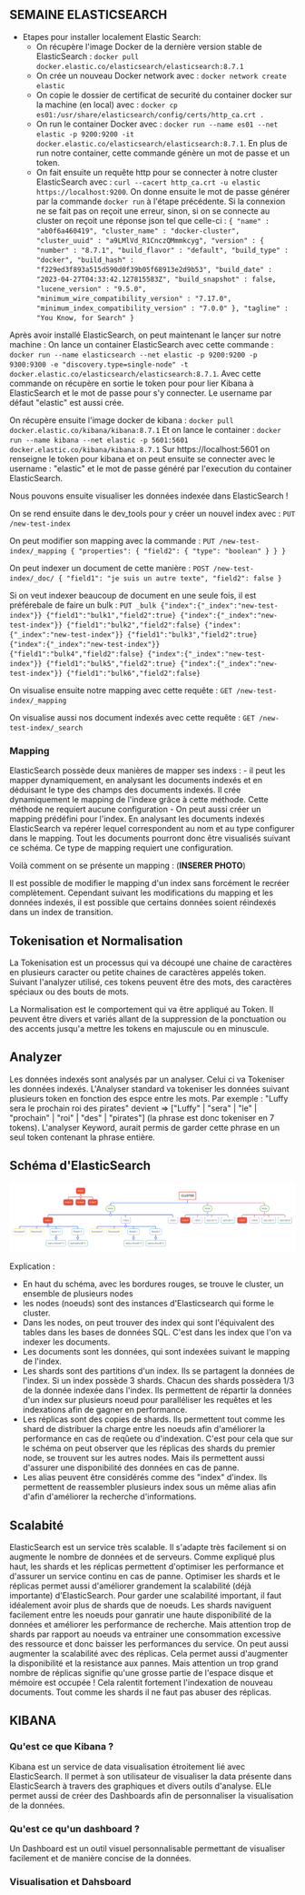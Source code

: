 ## SEMAINE ELASTICSEARCH

- Etapes pour installer localement Elastic Search: 
    - On récupère l'image Docker de la dernière version stable de ElasticSearch : `docker pull docker.elastic.co/elasticsearch/elasticsearch:8.7.1`
    - On crée un nouveau Docker network avec : `docker network create elastic`
    - On copie le dossier de certificat de securité du container docker sur la machine (en local) avec : `docker cp es01:/usr/share/elasticsearch/config/certs/http_ca.crt .`
    - On run le container Docker avec : `docker run --name es01 --net elastic -p 9200:9200 -it docker.elastic.co/elasticsearch/elasticsearch:8.7.1`. En plus de run notre container, cette commande génère un mot de passe et un token.
    - On fait ensuite un requête http pour se connecter à notre cluster ElasticSearch avec : `curl --cacert http_ca.crt -u elastic https://localhost:9200`. On donne ensuite le mot de passe générer par la commande `docker run` à l'étape précédente. 
    Si la connexion ne se fait pas on reçoit une erreur, sinon, si on se connecte au cluster on reçoit une réponse json tel que celle-ci : 
    `{
  "name" : "ab0f6a460419",
  "cluster_name" : "docker-cluster",
  "cluster_uuid" : "a9LMlVd_R1CnczQMmmkcyg",
  "version" : {
    "number" : "8.7.1",
    "build_flavor" : "default",
    "build_type" : "docker",
    "build_hash" : "f229ed3f893a515d590d0f39b05f68913e2d9b53",
    "build_date" : "2023-04-27T04:33:42.127815583Z",
    "build_snapshot" : false,
    "lucene_version" : "9.5.0",
    "minimum_wire_compatibility_version" : "7.17.0",
    "minimum_index_compatibility_version" : "7.0.0"
  },
  "tagline" : "You Know, for Search"
}`

Après avoir installé ElasticSearch, on peut maintenant le lançer sur notre machine : 
    On lance un container ElasticSearch avec cette commande : `docker run --name elasticsearch --net elastic -p 9200:9200 -p 9300:9300 -e "discovery.type=single-node" -t docker.elastic.co/elasticsearch/elasticsearch:8.7.1`. Avec cette commande on récupère en sortie le token pour pour lier Kibana à ElasticSearch et le mot de passe pour s'y connecter. Le username par défaut "elastic" est aussi crée. 

On récupère ensuite l'image docker de kibana : `docker pull docker.elastic.co/kibana/kibana:8.7.1`
Et on lance le container : `docker run --name kibana --net elastic -p 5601:5601 docker.elastic.co/kibana/kibana:8.7.1`
Sur https://localhost:5601 on renseigne le token pour kibana et on peut ensuite se connecter avec le username : "elastic" et le mot de passe généré par l'execution du container ElasticSearch. 

Nous pouvons ensuite visualiser les données indexée dans ElasticSearch !


On se rend ensuite dans le dev_tools pour y créer un nouvel index avec : ``PUT /new-test-index``

On peut modifier son mapping avec la commande : 
``
PUT /new-test-index/_mapping
{
  "properties": {
    "field2": {
      "type": "boolean"
    }
  }
}
``

On peut indexer un document de cette manière : 
``
POST /new-test-index/_doc/
{
  "field1": "je suis un autre texte",
  "field2": false
}
``

Si on veut indexer beaucoup de document en une seule fois, il est préférebale de faire un bulk : 
``PUT _bulk
{"index":{"_index":"new-test-index"}}
{"field1":"bulk1","field2":true}
{"index":{"_index":"new-test-index"}}
{"field1":"bulk2","field2":false}
{"index":{"_index":"new-test-index"}}
{"field1":"bulk3","field2":true}
{"index":{"_index":"new-test-index"}}
{"field1":"bulk4","field2":false}
{"index":{"_index":"new-test-index"}}
{"field1":"bulk5","field2":true}
{"index":{"_index":"new-test-index"}}
{"field1":"bulk6","field2":false}``

On visualise ensuite notre mapping avec cette requête : ``GET /new-test-index/_mapping``

On visualise aussi nos document indexés avec cette requête : ``GET /new-test-index/_search``


### Mapping
  ElasticSearch possède deux manières de mapper ses indexs : 
    - il peut les mapper dynamiquement, en analysant les documents indexés et en déduisant le type des champs des documents indexés. 
      Il crée dynamiquement le mapping de l'indexe grâce à cette méthode. Cette méthode ne requiert aucune configuration
    - On peut aussi créer un mapping prédéfini pour l'index. En analysant les documents indexés ElasticSearch va repérer lequel correspondent au nom et au type configurer dans le mapping. Tout les documents pourront donc être visualisés suivant ce schéma. Ce type de mapping requiert une configuration. 

  Voilà comment on se présente un mapping : (**INSERER PHOTO**)

  Il est possible de modifier le mapping d'un index sans forcément le recréer complètement. Cependant suivant les modifications du mapping et les données indexés, il est possible que certains données soient réindexés dans un index de transition. 

## Tokenisation et Normalisation 
  La Tokenisation est un processus qui va découpé une chaine de caractères en plusieurs caracter ou petite chaines de caractères appelés token. Suivant l'analyzer utilisé, ces tokens peuvent être des mots, des caractères spéciaux ou des bouts de mots.

  La Normalisation est le comportement qui va être appliqué au Token. Il peuvent être divers et variés allant de la suppression de la ponctuation ou des accents jusqu'a mettre les tokens en majuscule ou en minuscule. 

## Analyzer
  Les données indexés sont analysés par un analyser. Celui ci va Tokeniser les données indexés. L'Analyser standard va tokeniser les données suivant plusieurs token en fonction des espce entre les mots. 
  Par exemple : "Luffy sera le prochain roi des pirates" devient => ["Luffy" | "sera" | "le" | "prochain" | "roi" | "des" | "pirates"] (la phrase est donc tokeniser en 7 tokens).
  L'analyser Keyword, aurait permis de garder cette phrase en un seul token contenant la phrase entière. 


## Schéma d'ElasticSearch

![](assets/schema-ES.png)

Explication : 
  - En haut du schéma, avec les bordures rouges, se trouve le cluster, un ensemble de plusieurs nodes
  - les nodes (noeuds) sont des instances d'Elasticsearch qui forme le cluster. 
  - Dans les nodes, on peut trouver des index qui sont l'équivalent des tables dans les bases de données SQL. C'est dans les index que l'on va indexer les documents.
  - Les documents sont les données, qui sont indexées suivant le mapping de l'index.
  - Les shards sont des partitions d'un index. Ils se partagent la données de l'index. Si un index possède 3 shards. Chacun des shards possèdera 1/3 de la donnée indexée dans l'index. Ils permettent de répartir la données d'un index sur plusieurs noeud pour paralléliser les requêtes et les indexations afin de gagner en performance. 
  - Les réplicas sont des copies de shards. Ils permettent tout comme les shard de distribuer la charge entre les noeuds afin d'améliorer la performance en cas de reqûete ou d'indexation. C'est pour cela que sur le schéma on peut observer que les réplicas des shards du premier node, se trouvent sur les autres nodes. Mais ils permettent aussi d'assurer une disponibilité des données en cas de panne.
  - Les alias peuvent être considérés comme des "index" d'index. Ils permettent de reassembler plusieurs index sous un même alias afin d'afin d'améliorer la recherche d'informations. 


## Scalabité

ElasticSearch est un service très scalable. Il s'adapte très facilement si on augmente le nombre de données et de serveurs. Comme expliqué plus haut, les shards et les réplicas permettent d'optimiser les performance et d'assurer un service continu en cas de panne. Optimiser les shards et le réplicas permet aussi d'améliorer grandement la scalabilité (déjà importante) d'ElasticSearch. 
Pour garder une scalabilité important, il faut idéalement avoir plus de shards que de noeuds. Les shards naviguent facilement entre les noeuds pour ganratir une haute disponibilité de la données et améliorer les performance de recherche. Mais attention trop de shards par rapport au noeuds va entrainer une consommation excessive des ressource et donc baisser les performances du service. 
On peut aussi augmenter la scalabilité avec des réplicas. Cela permet aussi d'augmenter la disponibilité et la resistance aux pannes. Mais attention un trop grand nombre de réplicas signifie qu'une grosse partie de l'espace disque et mémoire est occupée ! Cela ralentit fortement l'indexation de nouveau documents. Tout comme les shards il ne faut pas abuser des réplicas. 

## KIBANA

### Qu'est ce que Kibana ?
Kibana est un service de data visualisation étroitement lié avec ElasticSearch. Il permet à son utilisateur de visualiser la data présente dans ElasticSearch à travers des graphiques et divers outils d'analyse. ELle permet aussi de créer des Dashboards afin de personnaliser la visualisation de la données. 

### Qu'est ce qu'un dashboard ? 
Un Dashboard est un outil visuel personnalisable permettant de visualiser facilement et de manière concise de la données. 

### Visualisation et Dahsboard




